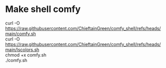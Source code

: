 # Make shell comfy  
  
curl -O https://raw.githubusercontent.com/ChieftainGreen/comfy_shell/refs/heads/main/comfy.sh  
curl -O https://raw.githubusercontent.com/ChieftainGreen/comfy_shell/refs/heads/main/lscolors.sh  
chmod +x comfy.sh  
./comfy.sh  
